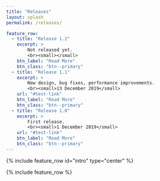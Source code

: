 ```yaml
---
title: "Releases"
layout: splash
permalink: /releases/

feature_row:
  - title: "Release 1.2"
    excerpt: >
        Not released yet.
        <br><small></small>
    btn_label: "Read More"
    btn_class: "btn--primary"
  - title: "Release 1.1"
    excerpt: >
        New design, bug fixes, performance improvements.
        <br><small>13 December 2019</small>
    url: "#test-link"
    btn_label: "Read More"
    btn_class: "btn--primary"
  - title: "Release 1.0"
    excerpt: >
        First release.
        <br><small>1 December 2019</small>
    url: "#test-link"
    btn_label: "Read More"
    btn_class: "btn--primary"
---
```


{% include feature_row id="intro" type="center" %}

{% include feature_row %}